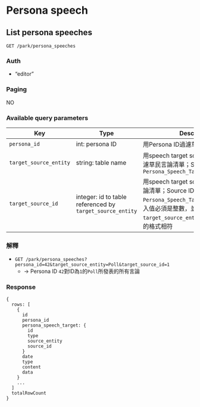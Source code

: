 # Persona speech

## List persona speeches
```
GET /park/persona_speeches
```

### Auth
- “editor”

### Paging
NO

### Available query parameters

| Key | Type | Description | Match | Example |
| --- | --- | --- | --- | --- |
| `persona_id` | int: persona ID | 用Persona ID過濾草民言論清單 | exact | `1` `2` `42` |
| `target_source_entity` | string: table name | 用speech target source entity name過濾草民言論清單；Source entity是指`Persona_Speech_Target.source_entity` | exact | `Poll` `Article` |
| `target_source_id` | integer: id to table referenced by `target_source_entity` | 用speech target source ID過濾草民言論清單；Source ID是指`Persona_Speech_Target.source_id`，傳入值必須是整數，並與`target_source_entity`所指table的key的格式相符 | exact | `1` `2` |

### 解釋

- `GET /park/persona_speeches?persona_id=42&target_source_entity=Poll&target_source_id=1`
  - → Persona ID `42`對ID為`1`的`Poll`所發表的所有言論

### Response
```
{
  rows: [
    {
      id
      persona_id
      persona_speech_target: {
        id
        type
        source_entity
        source_id
      }
      date
      type
      content
      data
    }
    ...
  ]
  totalRowCount
}
```

